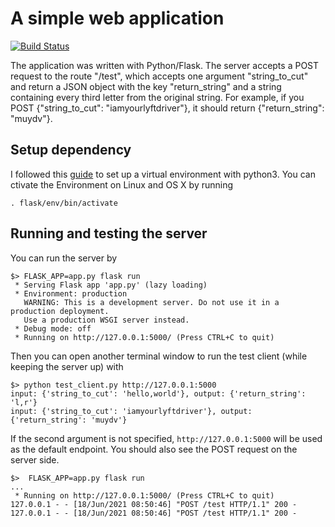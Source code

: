 # A simple web application 

[![Build Status](https://travis-ci.org/joemccann/dillinger.svg?branch=master)](https://travis-ci.org/joemccann/dillinger)

The application was written with Python/Flask. The server accepts a POST request to the route "/test", which accepts one argument "string_to_cut" and return a JSON object with the key "return_string" and a string containing every third letter from the original string. For example, if you POST {"string_to_cut": "iamyourlyftdriver"}, it should return {"return_string": "muydv"}.

## Setup dependency

I followed this [guide](https://phoenixnap.com/kb/install-flask) to set up a virtual environment with python3. You can ctivate the Environment on Linux and OS X by running 
```
. flask/env/bin/activate
```

## Running and testing the server
You can run the server by
```
$> FLASK_APP=app.py flask run
 * Serving Flask app 'app.py' (lazy loading)
 * Environment: production
   WARNING: This is a development server. Do not use it in a production deployment.
   Use a production WSGI server instead.
 * Debug mode: off
 * Running on http://127.0.0.1:5000/ (Press CTRL+C to quit)
```
Then you can open another terminal window to run the test client (while keeping the server up) with
```
$> python test_client.py http://127.0.0.1:5000
input: {'string_to_cut': 'hello,world'}, output: {'return_string': 'l,r'}
input: {'string_to_cut': 'iamyourlyftdriver'}, output: {'return_string': 'muydv'}
```
If the second argument is not specified, `http://127.0.0.1:5000` will be used as the default endpoint. You should also see the POST request on the server side.
```
$>  FLASK_APP=app.py flask run
...
 * Running on http://127.0.0.1:5000/ (Press CTRL+C to quit)
127.0.0.1 - - [18/Jun/2021 08:50:46] "POST /test HTTP/1.1" 200 -
127.0.0.1 - - [18/Jun/2021 08:50:46] "POST /test HTTP/1.1" 200 -
```
